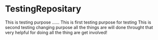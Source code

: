 # TestingRepositary
This is testing purpose ......
This is first testing purpose for testing 
This is second testing changing purpose all the things are will done throught that very helpful for doing all the thing are get involved!
